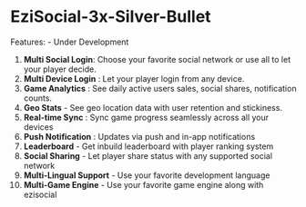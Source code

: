 EziSocial-3x-Silver-Bullet
==========================

Features: - Under Development

1. **Multi Social Login**: Choose your favorite social network or use all to let your player decide. 
2. **Multi Device Login** : Let your player login from any device.  
3. **Game Analytics** : See daily active users sales, social shares, notification counts. 
4. **Geo Stats** - See geo location data with user retention and stickiness. 
5. **Real-time Sync** : Sync game progress seamlessly across all your devices   
6. **Push Notification** : Updates via push and in-app notifications   
7. **Leaderboard** - Get inbuild leaderboard with player ranking system   
8. **Social Sharing** - Let player share status with any supported social network   
9. **Multi-Lingual Support** - Use your favorite development language   
10. **Multi-Game Engine** - Use your favorite game engine along with ezisocial
